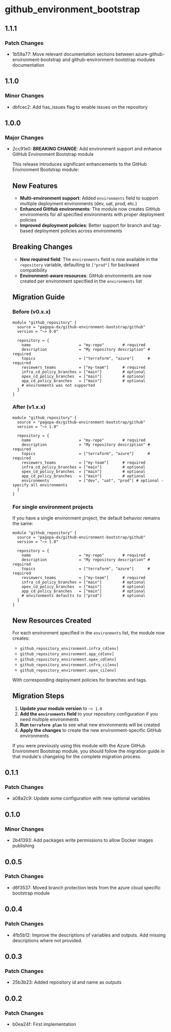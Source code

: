 # github_environment_bootstrap

## 1.1.1

### Patch Changes

- 1b59a77: Move relevant documentation sections between azure-github-environment-bootstrap and github-environment-bootstrap modules documentation

## 1.1.0

### Minor Changes

- dbfcec2: Add has_issues flag to enable issues on the repository

## 1.0.0

### Major Changes

- 2cc91e0: **BREAKING CHANGE**: Add environment support and enhance GitHub Environment Bootstrap module

  This release introduces significant enhancements to the GitHub Environment Bootstrap module:

  ## New Features
  - **Multi-environment support**: Added `environments` field to support multiple deployment environments (dev, uat, prod, etc.)
  - **Enhanced GitHub environments**: The module now creates GitHub environments for all specified environments with proper deployment policies
  - **Improved deployment policies**: Better support for branch and tag-based deployment policies across environments

  ## Breaking Changes
  - **New required field**: The `environments` field is now available in the `repository` variable, defaulting to `["prod"]` for backward compatibility
  - **Environment-aware resources**: GitHub environments are now created per environment specified in the `environments` list

  ## Migration Guide

  ### Before (v0.x.x)

  ```hcl
  module "github_repository" {
    source = "pagopa-dx/github-environment-bootstrap/github"
    version = "~> 0.0"

    repository = {
      name                     = "my-repo"        # required
      description              = "My repository description" # required
      topics                   = ["terraform", "azure"]      # required
      reviewers_teams          = ["my-team"]      # required
      infra_cd_policy_branches = ["main"]         # optional
      opex_cd_policy_branches  = ["main"]         # optional
      app_cd_policy_branches   = ["main"]         # optional
      # environments was not supported
    }
  }
  ```

  ### After (v1.x.x)

  ```hcl
  module "github_repository" {
    source = "pagopa-dx/github-environment-bootstrap/github"
    version = "~> 1.0"

    repository = {
      name                     = "my-repo"        # required
      description              = "My repository description" # required
      topics                   = ["terraform", "azure"]      # required
      reviewers_teams          = ["my-team"]      # required
      infra_cd_policy_branches = ["main"]         # optional
      opex_cd_policy_branches  = ["main"]         # optional
      app_cd_policy_branches   = ["main"]         # optional
      environments             = ["dev", "uat", "prod"] # optional - specify all environments
    }
  }
  ```

  ### For single environment projects

  If you have a single environment project, the default behavior remains the same:

  ```hcl
  module "github_repository" {
    source = "pagopa-dx/github-environment-bootstrap/github"
    version = "~> 1.0"

    repository = {
      name                     = "my-repo"        # required
      description              = "My repository description" # required
      topics                   = ["terraform", "azure"]      # required
      reviewers_teams          = ["my-team"]      # required
      infra_cd_policy_branches = ["main"]         # optional
      opex_cd_policy_branches  = ["main"]         # optional
      app_cd_policy_branches   = ["main"]         # optional
      # environments defaults to ["prod"]         # optional
    }
  }
  ```

  ## New Resources Created

  For each environment specified in the `environments` list, the module now creates:
  - `github_repository_environment.infra_cd[env]`
  - `github_repository_environment.app_cd[env]`
  - `github_repository_environment.opex_cd[env]`
  - `github_repository_environment.infra_ci[env]`
  - `github_repository_environment.opex_ci[env]`

  With corresponding deployment policies for branches and tags.

  ## Migration Steps
  1. **Update your module version** to `~> 1.0`
  2. **Add the `environments` field** to your repository configuration if you need multiple environments
  3. **Run `terraform plan`** to see what new environments will be created
  4. **Apply the changes** to create the new environment-specific GitHub environments

  If you were previously using this module with the Azure GitHub Environment Bootstrap module, you should follow the migration guide in that module's changelog for the complete migration process.

## 0.1.1

### Patch Changes

- a08a2c9: Update some configuration with new optional variables

## 0.1.0

### Minor Changes

- 2b41393: Add packages write permissions to allow Docker images publishing

## 0.0.5

### Patch Changes

- d6f3537: Moved branch protection tests from the azure cloud specific bootstrap module

## 0.0.4

### Patch Changes

- 4fb5b12: Improve the descriptions of variables and outputs. Add missing descriptions where not provided.

## 0.0.3

### Patch Changes

- 25b3b23: Added repository id and name as outputs

## 0.0.2

### Patch Changes

- b0ea24f: First implementation

